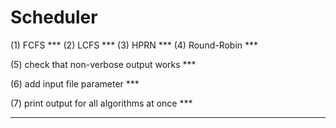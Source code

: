 # Scheduler


(1) FCFS ***
(2) LCFS ***
(3) HPRN ***
(4) Round-Robin ***


(5) check that non-verbose output works ***

(6) add input file parameter ***

(7) print output for all algorithms at once ***


--------------------------------------------------------













